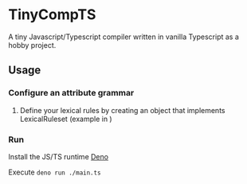 # TinyCompTS

A tiny Javascript/Typescript compiler written in vanilla Typescript as a hobby project.

## Usage

### Configure an attribute grammar

1. Define your lexical rules by creating an object that implements LexicalRuleset (example in )

### Run

Install the JS/TS runtime [Deno](https://deno.land/)

Execute
```deno run ./main.ts```

